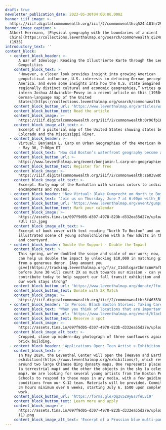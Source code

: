 ```yaml
---
draft: true
newsletter_publication_date: 2023-05-30T04:00:00.000Z
banner_iiif_image: >-
  https://iiif.digitalcommonwealth.org/iiif/2/commonwealth:q524n181h/293,2137,3724,1602/2000,/0/default.jpg
banner_image_caption: >
  Albert Herrmann, [Physical geography with the boundaries of ancient
  China](https://collections.leventhalmap.org/search/commonwealth:q524n1807)
  (1935)
introductory_text: ''
content_block:
  - content_block_header: >-
      A War of Ideology: Reading the Illustrierte Karte through the Lens of
      Geopolitics
    content_block_text: >
      "However, a closer look provides insight into growing American
      geopolitical influence, U.S. interests in defining German perceptions of
      America, and even some insights into how the U.S. state imagined its own
      regionally distinct cultural and economic geographies,” writes geospatial
      intern Joshua Aldwinckle-Povey in a recent article on this [1950s
      German-language map of the United
      States](https://collections.leventhalmap.org/search/commonwealth:0r96fp17t).
    content_block_button_url: 'https://www.leventhalmap.org/articles/war-of-ideology/'
    content_block_button_text: Read the article
    content_block_image: >-
      https://iiif.digitalcommonwealth.org/iiif/2/commonwealth:0r96fp183/2368,996,2764,2927/2000,/0/default.jpg
    content_block_image_alt_text: >-
      Excerpt of a pictorial map of the United States showing states between
      Colorado and the Mississippi River. 
  - content_block_header: >-
      Virtual: Benjamin L. Carp on Urban Geographies of the American Revolution
      · May 30, 7:00pm ET
    content_block_text: "How did Boston’s waterfront geography become a flashpoint for rebellion? How did public gathering spaces in Philadelphia create the context for democratic ideas about mass politics? Can maps help us learn whether New York City was deliberately set on fire in 1776? Join us this Tuesday at 7:00pm with scholar\_**Benjamin L. Carp**\_to learn about these and other insights from a historical geographic approach to the Revolutionary period.\n"
    content_block_button_url: >-
      https://www.leventhalmap.org/event/benjamin-l.carp-on-geographies-of-the-revolution/
    content_block_button_text: Register for free
    content_block_image: >-
      https://iiif.digitalcommonwealth.org/iiif/2/commonwealth:z603vw05v/6521,7260,1763,1989/,2000/0/default.jpg
    content_block_image_alt_text: >-
      Excerpt. Early map of the Manhattan with various colors to indicate
      encampments and routes.
  - content_block_header: 'Now Virtual: Blake Gumprecht on North to Boston · June 7, 6:00pm ET'
    content_block_text: "Join us on Thursday, June 7 at 6:00pm with\_Blake Gumprecht\_for a virtual talk on his new book,\_[North to Boston: Life Histories from the Black Great Migration in New England](https://global.oup.com/academic/product/north-to-boston-9780197614440?cc=us\\&lang=en&).\_North to Boston\_traces the history of the Great Migration, when tens of thousands of Black people moved to Boston from the South, and explores its impacts in greater depth through the lives of ten individuals, each the subject of one chapter. *Note that this program has been changed from an in-person to a virtual format.*\n"
    content_block_button_url: 'https://www.leventhalmap.org/event/gumprecht-author-talk/'
    content_block_button_text: Mark your calendar
    content_block_image: >-
      https://assets.tina.io/097f9d05-d307-4978-823b-d332ea55d27e/uploads/NTB
      FUll (1).jpeg
    content_block_image_alt_text: >-
      Excerpt of book cover with text reading "North To Boston" and an
      illustrated scene of young schoolchildren with a few adults in the street
      and courtyard. 
  - content_block_header: Double the Support · Double the Impact
    content_block_text: >
      This spring, we've doubled the scope and scale of our work; now, you too
      can help us double the impact by unlocking $10,000 in matching gift funds
      from a generous donor. [Any amount you
      give](https://tracking.leventhalmap.org/f/a/_I1ddlcgarIbnEcAmPafDQ~~/AAAHUQA~/RgRmUOGCP0UgNTVmZDZhYThhZmNjMmVmZTU5MTAzNWFmYTMzYThiZDlEpmh0dHBzOi8vd3d3LmxldmVudGhhbG1hcC5vcmcvZG9uYXRlLz9mb3JtPUdFTkNBTVBBSUdOJnV0bV9zb3VyY2U9ZW1haWxvY3RvcHVzJnV0bV9tZWRpdW09ZW1haWwmdXRtX2NhbXBhaWduPUVPRlkyMyUyME1hdGNoJTIwQ2FtcGFpZ24lMjAtJTIwRmlyc3QlMjBTZW5kJTIwLSUyMEdlbmVyYWxXBXNwY2V1QgpkZoJcbmRhAZBSUhhyc2hhcmVyQGxldmVudGhhbG1hcC5vcmdYBAAAHbE~)
      before June 30 will count 2X as much towards our mission - can you
      contribute today to help support our fall transit exhibition and ensure
      our work stays strong?
    content_block_button_url: 'https://www.leventhalmap.org/donate/?form=GENCAMPAIGN'
    content_block_button_text: Donate with 2X Match
    content_block_image: >-
      https://iiif.digitalcommonwealth.org/iiif/2/commonwealth:3f463530h/2446,1335,5710,4284/2000,/0/default.jpg
  - content_block_header: 'In Person: Black Boston Stories: Taking Care · June 15, 6:00pm ET'
    content_block_text: "When you think of locations that are important for taking care of residents in Boston’s Black communities, what place or places come to mind? On Thursday, June 15 at 6PM at the\_Grove Hall Branch Library, Apolo Cátala, [OASIS on Ballou](https://www.thecarrotproject.org/wp-content/uploads/2021/03/Oasis_Client_Update_2020.8691901.pdf); Reggie Jean, [Haley House](https://haleyhouse.org/); and Jo-Anna Rorie, [Neighborhood Birth Center](https://neighborhoodbirthcenter.org/) will reflect on taking care in and of Boston’s Black communities and lead a wider conversation with participants. Food will be served starting at 5:30PM.\n"
    content_block_button_url: 'https://www.leventhalmap.org/event/black-boston-stories-taking-care/'
    content_block_button_text: Reserve a spot
    content_block_image: >-
      https://assets.tina.io/097f9d05-d307-4978-823b-d332ea55d27e/uploads/238249978_3be74d2b7b_b.jpeg
    content_block_image_alt_text: >-
      Cropped, close up modern-day photograph of three sunflowers against a
      brick building.
  - content_block_header: 'Applications Open: Teen Artist × Exhibition Contributor'
    content_block_text: >
      In May 2024, the Leventhal Center will open the [Heaven and Earth
      exhibition](https://www.leventhalmap.org/exhibitions/), which revolves
      around two large Chinese Qing dynasty maps. One represents places on Earth
      (a terrestrial map) and the other the objects in the sky (a celestial
      map). We are looking for several young artists from the Boston Public
      Schools to respond to these maps in any media, with a few guiding
      conditions from our K-12 team. Materials will be provided. Commitment of
      34 hours minimum over 8 weeks, starting July 6. $500 upon completion of
      work.
    content_block_button_url: 'https://forms.gle/Qq2v5Z9yEs7feLvi9'
    content_block_button_text: Learn more and apply
    content_block_image: >-
      https://assets.tina.io/097f9d05-d307-4978-823b-d332ea55d27e/uploads/MicrosoftTeams-image
      (1).png
    content_block_image_alt_text: 'Excerpt of a Prussian blue multi-panel map. '
---
```






























